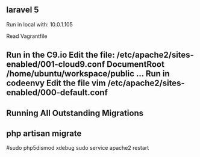 ## laravel 5

Run in local with:
10.0.1.105

Read Vagrantfile

Run in the C9.io
Edit the file:
/etc/apache2/sites-enabled/001-cloud9.conf
DocumentRoot /home/ubuntu/workspace/public
...
Run in codeenvy
Edit the file
vim /etc/apache2/sites-enabled/000-default.conf
-----------------------------
## Running All Outstanding Migrations
php artisan migrate
-----------------------------
#sudo php5dismod xdebug
sudo service apache2 restart

